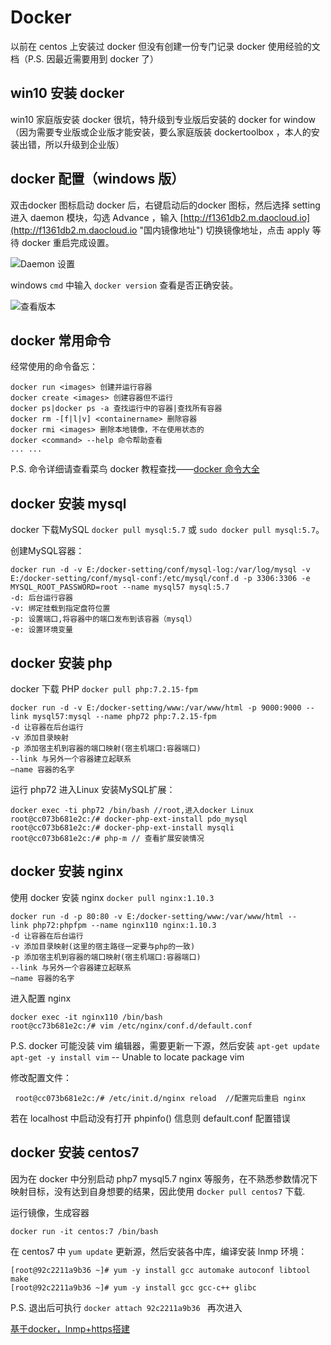 # Docker #
以前在 centos 上安装过 docker 但没有创建一份专门记录 docker 使用经验的文档（P.S. 因最近需要用到 docker 了）

## win10 安装 docker ##
win10 家庭版安装 docker 很坑，特升级到专业版后安装的 docker for window （因为需要专业版或企业版才能安装，要么家庭版装 dockertoolbox ，本人的安装出错，所以升级到企业版）

## docker 配置（windows 版） ##
双击docker 图标启动 docker 后，右键启动后的docker 图标，然后选择 setting 进入 daemon 模块，勾选 Advance ，输入 [http://f1361db2.m.daocloud.io](http://f1361db2.m.daocloud.io "国内镜像地址") 切换镜像地址，点击 apply 等待 docker 重启完成设置。

![Daemon 设置](https://i.imgur.com/D3f78SP.png)

windows `cmd` 中输入 `docker version` 查看是否正确安装。

![查看版本](https://i.imgur.com/azihbXA.png)

## docker 常用命令 ##
经常使用的命令备忘：

	docker run <images> 创建并运行容器
	docker create <images> 创建容器但不运行
    docker ps|docker ps -a 查找运行中的容器|查找所有容器
	docker rm -[f|l|v] <containername> 删除容器
	docker rmi <images> 删除本地镜像，不在使用状态的
	docker <command> --help 命令帮助查看
	... ...

P.S. 命令详细请查看菜鸟 docker 教程查找——[docker 命令大全](http://www.runoob.com/docker/docker-command-manual.html "docker命令大全")

## docker 安装 mysql ##
docker 下载MySQL `docker pull mysql:5.7` 或 `sudo docker pull mysql:5.7`。

创建MySQL容器：

	docker run -d -v E:/docker-setting/conf/mysql-log:/var/log/mysql -v E:/docker-setting/conf/mysql-conf:/etc/mysql/conf.d -p 3306:3306 -e MYSQL_ROOT_PASSWORD=root --name mysql57 mysql:5.7
	-d: 后台运行容器
	-v: 绑定挂载到指定盘符位置
	-p: 设置端口,将容器中的端口发布到该容器（mysql）
	-e: 设置环境变量

## docker 安装 php ##
docker 下载 PHP `docker pull php:7.2.15-fpm`

	docker run -d -v E:/docker-setting/www:/var/www/html -p 9000:9000 --link mysql57:mysql --name php72 php:7.2.15-fpm  
	-d 让容器在后台运行
	-v 添加目录映射
	-p 添加宿主机到容器的端口映射(宿主机端口:容器端口)
	--link 与另外一个容器建立起联系 
	–name 容器的名字

运行 php72 进入Linux 安装MySQL扩展：

	docker exec -ti php72 /bin/bash //root,进入docker Linux
	root@cc073b681e2c:/# docker-php-ext-install pdo_mysql    
	root@cc073b681e2c:/# docker-php-ext-install mysqli 
	root@cc073b681e2c:/# php-m // 查看扩展安装情况

## docker 安装 nginx ##
使用 docker 安装 nginx `docker pull nginx:1.10.3 `

	docker run -d -p 80:80 -v E:/docker-setting/www:/var/www/html --link php72:phpfpm --name nginx110 nginx:1.10.3  
	-d 让容器在后台运行
	-v 添加目录映射(这里的宿主路径一定要与php的一致)
	-p 添加宿主机到容器的端口映射(宿主机端口:容器端口)
	--link 与另外一个容器建立起联系 
	–name 容器的名字

进入配置 nginx

	docker exec -it nginx110 /bin/bash
	root@cc73b681e2c:/# vim /etc/nginx/conf.d/default.conf

P.S. docker 可能没装 vim 编辑器，需要更新一下源，然后安装 `apt-get update` `apt-get -y install vim` --  Unable to locate package vim

修改配置文件：

	 root@cc073b681e2c:/# /etc/init.d/nginx reload  //配置完后重启 nginx

若在 localhost 中启动没有打开 phpinfo() 信息则 default.conf 配置错误

## docker 安装 centos7 ##
因为在 docker 中分别启动 php7 mysql5.7 nginx 等服务，在不熟悉参数情况下映射目标，没有达到自身想要的结果，因此使用 d`ocker pull centos7` 下载.

运行镜像，生成容器

	docker run -it centos:7 /bin/bash

在 centos7 中 `yum update` 更新源，然后安装各中库，编译安装 lnmp 环境：

	[root@92c2211a9b36 ~]# yum -y install gcc automake autoconf libtool make
	[root@92c2211a9b36 ~]# yum -y install gcc gcc-c++ glibc

P.S. 退出后可执行 `docker attach 92c2211a9b36 ` 再次进入

[基于docker，lnmp+https搭建](https://segmentfault.com/a/1190000018729523 "基于docker, 快速搭建Nginx+Php+https本地开发环境, 免于手动安装PHP扩展")




